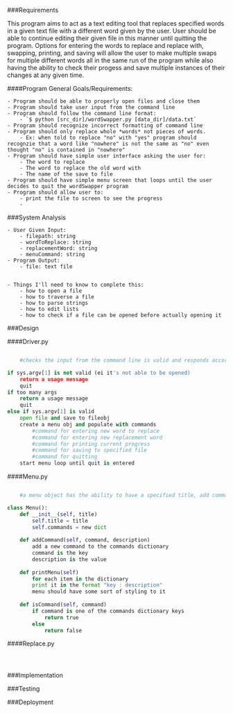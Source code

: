 ###Requirements

This program aims to act as a text editing tool that replaces specified words in a given text file with a different word given by the user. User should be able to continue editing their given file in this manner until quitting the program. Options for entering the words to replace and replace with, swapping, printing, and saving will allow the user to make multiple swaps for multiple different words all in the same run of the program while also having the ability to check their progess and save multiple instances of their changes at any given time.

####Program General Goals/Requirements:

	- Program should be able to properly open files and close them
	- Program should take user input from the command line
	- Program should follow the command line format:
		- `$ python [src_dir]/wordSwapper.py [data_dir]/data.txt` 
	- Program should recognize incorrect formatting of command line
	- Program should only replace whole *words* not pieces of words.
		- Ex: when told to replace "no" with "yes" program should recognzie that a word like "nowhere" is not the same as "no" even thought "no" is contained in "nowhere"
	- Program should have simple user interface asking the user for:
		- The word to replace
		- The word to replace the old word with
		- The name of the save to file
	- Program should have simple menu screen that loops until the user decides to quit the wordSwapper program
	- Program should allow user to:
		- print the file to screen to see the progress
		- 


###System Analysis
	
	- User Given Input:
		- filepath: string
		- wordToReplace: string
		- replacementWord: string
		- menuCommand: string
	- Program Output:
		- file: text file


	- Things I'll need to know to complete this:
		- how to open a file
		- how to traverse a file
		- how to parse strings
		- how to edit lists
		- how to check if a file can be opened before actually opening it
	

###Design

####Driver.py

```python 

	#checks the input from the command line is valid and responds accordingly

if sys.argv[1] is not valid (ei it's not able to be opened)
	return a usage message
	quit
if too many args
	return a usage message
	quit
else if sys.argv[1] is valid
	open file and save to fileobj
	create a menu obj and populate with commands
		#command for entering new word to replace
		#command for entering new replacement word
		#command for printing current progress 
		#command for saving to specified file
		#command for quitting
	start menu loop until quit is entered	

```


####Menu.py

```python 

	#a menu object has the ability to have a specified title, add commands to it's list, print itself, and possibly take commands?

class Menu():
	def __init__(self, title)
		self.title = title
		self.commands = new dict
	
	def addCommand(self, command, description)
		add a new command to the commands dictionary
		command is the key
		description is the value
	
	def printMenu(self)
		for each item in the dictionary
		print it in the format "key : description"
		menu should have some sort of styling to it
	
	def isCommand(self, command)
		if command is one of the commands dictionary keys 
			return true
		else 
			return false 

```


####Replace.py

```python




```



###Implementation

###Testing

###Deployment
